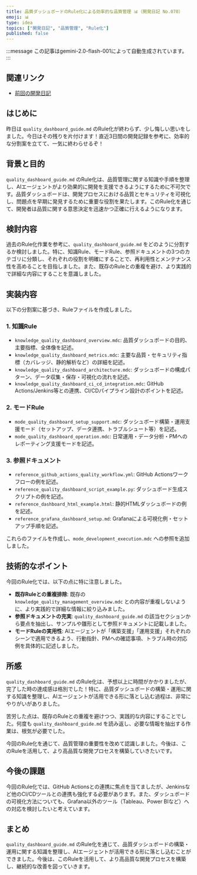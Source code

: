 ```yaml
---
title: 品質ダッシュボードのRule化による効率的な品質管理 📊（開発日記 No.070）
emoji: 📊
type: idea
topics: ["開発日記", "品質管理", "Rule化"]
published: false
---
```

:::message
この記事はgemini-2.0-flash-001によって自動生成されています。
:::

## 関連リンク
- [前回の開発日記](https://zenn.dev/centervil/articles/2025-05-08_069_dev-diary)

## はじめに

昨日は `quality_dashboard_guide.md` のRule化が終わらず、少し悔しい思いをしました。今日はその残りを片付けます！直近3日間の開発記録を参考に、効率的な分割案を立てて、一気に終わらせるぞ！

## 背景と目的

`quality_dashboard_guide.md` のRule化は、品質管理に関する知識や手順を整理し、AIエージェントがより効果的に開発を支援できるようにするために不可欠です。品質ダッシュボードは、開発プロセスにおける品質とセキュリティを可視化し、問題点を早期に発見するために重要な役割を果たします。このRule化を通じて、開発者は品質に関する意思決定を迅速かつ正確に行えるようになります。

## 検討内容

過去のRule化作業を参考に、`quality_dashboard_guide.md` をどのように分割するか検討しました。特に、知識Rule、モードRule、参照ドキュメントの3つのカテゴリに分類し、それぞれの役割を明確にすることで、再利用性とメンテナンス性を高めることを目指しました。また、既存のRuleとの重複を避け、より実践的で詳細な内容にすることを意識しました。

## 実装内容

以下の分割案に基づき、Ruleファイルを作成しました。

### 1. 知識Rule

- `knowledge_quality_dashboard_overview.mdc`: 品質ダッシュボードの目的、主要指標、全体像を記述。
- `knowledge_quality_dashboard_metrics.mdc`: 主要な品質・セキュリティ指標（カバレッジ、静的解析など）の詳細を記述。
- `knowledge_quality_dashboard_architecture.mdc`: ダッシュボードの構成パターン、データ収集・保存・可視化の流れを記述。
- `knowledge_quality_dashboard_ci_cd_integration.mdc`: GitHub Actions/Jenkins等との連携、CI/CDパイプライン設計のポイントを記述。

### 2. モードRule

- `mode_quality_dashboard_setup_support.mdc`: ダッシュボード構築・運用支援モード（セットアップ、データ連携、トラブルシュート等）を記述。
- `mode_quality_dashboard_operation.mdc`: 日常運用・データ分析・PMへのレポーティング支援モードを記述。

### 3. 参照ドキュメント

- `reference_github_actions_quality_workflow.yml`: GitHub Actionsワークフローの例を記述。
- `reference_quality_dashboard_script_example.py`: ダッシュボード生成スクリプトの例を記述。
- `reference_dashboard_html_example.html`: 静的HTMLダッシュボードの例を記述。
- `reference_grafana_dashboard_setup.md`: Grafanaによる可視化例・セットアップ手順を記述。

これらのファイルを作成し、`mode_development_execution.mdc` への参照を追加しました。

## 技術的なポイント

今回のRule化では、以下の点に特に注意しました。

*   **既存Ruleとの重複排除**: 既存の `knowledge_quality_management_overview.mdc` との内容が重複しないように、より実践的で詳細な情報に絞り込みました。
*   **参照ドキュメントの充実**: `quality_dashboard_guide.md` の該当セクションから要点を抽出し、サンプルや雛形として参照ドキュメントに記載しました。
*   **モードRuleの実用性**: AIエージェントが「構築支援」「運用支援」それぞれのシーンで適用できるよう、行動指針、PMへの確認事項、トラブル時の対応例を具体的に記述しました。

## 所感

`quality_dashboard_guide.md` のRule化は、予想以上に時間がかかりましたが、完了した時の達成感は格別でした！特に、品質ダッシュボードの構築・運用に関する知識を整理し、AIエージェントが活用できる形に落とし込む過程は、非常にやりがいがありました。

苦労した点は、既存のRuleとの重複を避けつつ、実践的な内容にすることでした。何度も `quality_dashboard_guide.md` を読み返し、必要な情報を抽出する作業は、根気が必要でした。

今回のRule化を通じて、品質管理の重要性を改めて認識しました。今後は、このRuleを活用して、より高品質な開発プロセスを構築していきたいです。

## 今後の課題

今回のRule化では、GitHub Actionsとの連携に焦点を当てましたが、Jenkinsなど他のCI/CDツールとの連携も強化する必要があります。また、ダッシュボードの可視化方法についても、Grafana以外のツール（Tableau、Power BIなど）への対応を検討したいと考えています。

## まとめ

`quality_dashboard_guide.md` のRule化を通じて、品質ダッシュボードの構築・運用に関する知識を整理し、AIエージェントが活用できる形に落とし込むことができました。今後は、このRuleを活用して、より高品質な開発プロセスを構築し、継続的な改善を図っていきます。